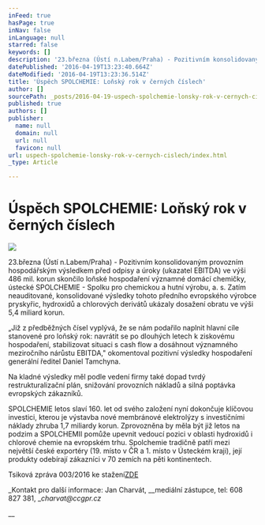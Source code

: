 ```yaml
---
inFeed: true
hasPage: true
inNav: false
inLanguage: null
starred: false
keywords: []
description: '23.března (Ústí n.Labem/Praha) - Pozitivním konsolidovaným provozním hospodářským výsledkem před odpisy a úroky (ukazatel EBITDA) ve výši 486 mil. korun skončilo loňské hospodaření významné domácí chemičky, ústecké SPOLCHEMIE - Spolku pro chemickou a hutní výrobu, a. s. Zatím neauditované, konsolidované výsledky tohoto předního evropského výrobce pryskyřic, hydroxidů a chlorových derivátů ukázaly dosažení obratu ve výši 5,4 miliard korun.'
datePublished: '2016-04-19T13:23:40.664Z'
dateModified: '2016-04-19T13:23:36.514Z'
title: 'Úspěch SPOLCHEMIE: Loňský rok v černých číslech'
author: []
sourcePath: _posts/2016-04-19-uspech-spolchemie-lonsky-rok-v-cernych-cislech.md
published: true
authors: []
publisher:
  name: null
  domain: null
  url: null
  favicon: null
url: uspech-spolchemie-lonsky-rok-v-cernych-cislech/index.html
_type: Article

---
```

# Úspěch SPOLCHEMIE: Loňský rok v černých číslech
![](https://the-grid-user-content.s3-us-west-2.amazonaws.com/f3eb1d76-85e5-4ed6-9993-c113e3377898.jpg)

23.března (Ústí n.Labem/Praha) - Pozitivním konsolidovaným provozním hospodářským výsledkem před odpisy a úroky (ukazatel EBITDA) ve výši 486 mil. korun skončilo loňské hospodaření významné domácí chemičky, ústecké SPOLCHEMIE - Spolku pro chemickou a hutní výrobu, a. s. Zatím neauditované, konsolidované výsledky tohoto předního evropského výrobce pryskyřic, hydroxidů a chlorových derivátů ukázaly dosažení obratu ve výši 5,4 miliard korun.

„Již z předběžných čísel vyplývá, že se nám podařilo naplnit hlavní cíle stanovené pro loňský rok: navrátit se po dlouhých letech k ziskovému hospodaření, stabilizovat situaci s cash flow a dosáhnout významného meziročního nárůstu EBITDA," okomentoval pozitivní výsledky hospodaření generální ředitel Daniel Tamchyna.

Na kladné výsledky měl podle vedení firmy také dopad tvrdý restrukturalizační plán, snižování provozních nákladů a silná poptávka evropských zákazníků.

SPOLCHEMIE letos slaví 160\. let od svého založení nyní dokončuje klíčovou investici, kterou je výstavba nové membránové elektrolýzy s investičními náklady zhruba 1,7 miliardy korun. Zprovozněna by měla být již letos na podzim a SPOLCHEMII pomůže upevnit vedoucí pozici v oblasti hydroxidů i chlorové chemie na evropském trhu. Spolchemie tradičně patří mezi největší české exportéry (19\. místo v ČR a 1\. místo v Ústeckém kraji), její produkty odebírají zákazníci v 70 zemích na pěti kontinentech.

Tsiková zpráva 003/2016 ke stažení[ZDE][0]

_Kontakt pro další informace: Jan Charvát, __mediální zástupce, tel: 608 827 381, __charvat@ccgpr.cz_

__

[0]: http://www.spolchemie.cz/media/0572cab2-c24c-4304-99f2-75cdcfa1ae14/VFbpKg/Tiskove_zpravy/SPOLCHEMIE%20PR003-2016%20CZE.pdf